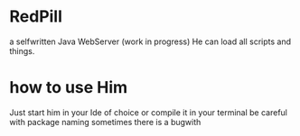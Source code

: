 # RedPill
a selfwritten Java WebServer (work in progress)
He can load all scripts and things.
# how to use Him 

Just start him in your Ide of choice or compile it in your terminal 
be careful with package naming sometimes there is a bugwith 

